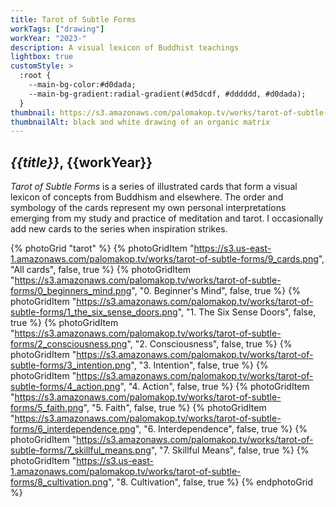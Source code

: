 ```yaml
---
title: Tarot of Subtle Forms
workTags: ["drawing"]
workYear: "2023-"
description: A visual lexicon of Buddhist teachings
lightbox: true
customStyle: >
  :root {
    --main-bg-color:#d0dada;
    --main-bg-gradient:radial-gradient(#d5dcdf, #dddddd, #d0dada);
  }
thumbnail: https://s3.amazonaws.com/palomakop.tv/works/tarot-of-subtle-forms/tarot_thumb.jpg
thumbnailAlt: black and white drawing of an organic matrix
---
```


## *{{title}}*, {{workYear}}

*Tarot of Subtle Forms* is a series of illustrated cards that form a visual lexicon of concepts from Buddhism and elsewhere. The order and symbology of the cards represent my own personal interpretations emerging from my study and practice of meditation and tarot. I occasionally add new cards to the series when inspiration strikes.

{% photoGrid "tarot" %}
{% photoGridItem "https://s3.us-east-1.amazonaws.com/palomakop.tv/works/tarot-of-subtle-forms/9_cards.png", "All cards", false, true %}
{% photoGridItem "https://s3.amazonaws.com/palomakop.tv/works/tarot-of-subtle-forms/0_beginners_mind.png", "0. Beginner's Mind", false, true %}
{% photoGridItem "https://s3.amazonaws.com/palomakop.tv/works/tarot-of-subtle-forms/1_the_six_sense_doors.png", "1. The Six Sense Doors", false, true %}
{% photoGridItem "https://s3.amazonaws.com/palomakop.tv/works/tarot-of-subtle-forms/2_consciousness.png", "2. Consciousness", false, true %}
{% photoGridItem "https://s3.amazonaws.com/palomakop.tv/works/tarot-of-subtle-forms/3_intention.png", "3. Intention", false, true %}
{% photoGridItem "https://s3.amazonaws.com/palomakop.tv/works/tarot-of-subtle-forms/4_action.png", "4. Action", false, true %}
{% photoGridItem "https://s3.amazonaws.com/palomakop.tv/works/tarot-of-subtle-forms/5_faith.png", "5. Faith", false, true %}
{% photoGridItem "https://s3.amazonaws.com/palomakop.tv/works/tarot-of-subtle-forms/6_interdependence.png", "6. Interdependence", false, true %}
{% photoGridItem "https://s3.amazonaws.com/palomakop.tv/works/tarot-of-subtle-forms/7_skillful_means.png", "7. Skillful Means", false, true %}
{% photoGridItem "https://s3.us-east-1.amazonaws.com/palomakop.tv/works/tarot-of-subtle-forms/8_cultivation.png", "8. Cultivation", false, true %}
{% endphotoGrid %}
